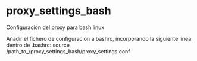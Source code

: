 # proxy_settings_bash
Configuracion del proxy para bash linux

Añadir el fichero de configuracion a bashrc, incorporando la siguiente linea dentro de .bashrc:
 source /path_to_/proxy_settings_bash/proxy_settings.conf
